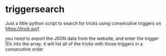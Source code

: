 # triggersearch
Just a little python script to search for tricks using consecutive triggers on https://trick.surf

you need to export the JSON data from the website, and enter the trigger IDs into the array.
it will list all of the tricks with those triggers in a consecutive order
